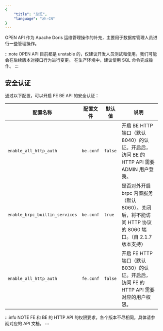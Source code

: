 ```yaml
---
{
    "title": "总览",
    "language": "zh-CN"
}
---
```


OPEN API 作为 Apache Doris 运维管理操作的补充，主要用于数据库管理人员进行一些管理操作。

:::note
OPEN API 目前都是 unstable 的，仅建议开发人员测试和使用。我们可能会在后续版本对接口行为进行变更。
在生产环境中，建议使用 SQL 命令完成操作。
:::

## 安全认证

通过以下配置，可以开启 FE BE API 的安全认证：

| 配置名称 | 配置文件 | 默认值 | 说明 |  
| --- | --- | --- | --- |  
| `enable_all_http_auth` | `be.conf` | `false` | 开启 BE HTTP 端口（默认 8040）的认证。开启后，访问 BE 的 HTTP API 需要 ADMIN 用户登录。 |  
| `enable_brpc_builtin_services` | `be.conf` | `true` | 是否对外开启 brpc 内置服务（默认 8060）。关闭后，将不能访问 HTTP 协议的 8060 端口。（自 2.1.7 版本支持） |  
| `enable_all_http_auth` | `fe.conf` | `false` | 开启 FE HTTP 端口（默认 8030）的认证。开启后，访问 FE 的 HTTP API 需要对应的用户权限。 |

:::info NOTE
FE 和 BE 的 HTTP API 的权限要求，各个版本不尽相同，具体请参阅对应的 API 文档。
:::

